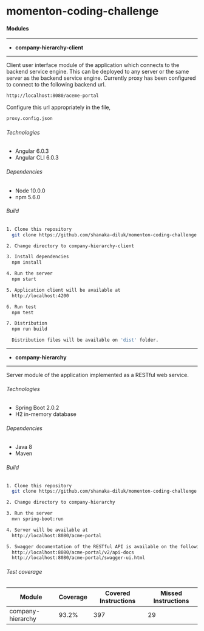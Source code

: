 # momenton-coding-challenge

#### Modules
---
- **company-hierarchy-client**
---

  Client user interface module of the application which connects to the backend service engine. This can be deployed to any server or the same server as the backend service engine. Currently proxy has been configured to connect to the following backend url.

  ```sh
  http://localhost:8080/aceme-portal
  ```
  Configure this url appropriately in the file,

  ```sh
  proxy.config.json
  ```
  ###### Technologies
  - Angular 6.0.3
  - Angular CLI 6.0.3

  ###### Dependencies
  - Node 10.0.0
  - npm 5.6.0

  ###### Build

  ```sh
  1. Clone this repository
    git clone https://github.com/shanaka-diluk/momenton-coding-challenge.git

  2. Change directory to company-hierarchy-client

  3. Install dependencies
    npm install

  4. Run the server
    npm start

  5. Application client will be available at
    http://localhost:4200

  6. Run test
    npm test

  7. Distribution
    npm run build

    Distribution files will be available on 'dist' folder.
  ```

---
- **company-hierarchy**
---
Server module of the application implemented as a RESTful web service.


###### Technologies
- Spring Boot 2.0.2
- H2 in-memory database

###### Dependencies
- Java 8
- Maven

###### Build

```sh
1. Clone this repository
  git clone https://github.com/shanaka-diluk/momenton-coding-challenge.git

2. Change directory to company-hierarchy

3. Run the server
  mvn spring-boot:run

4. Server will be available at
  http://localhost:8080/acme-portal

5. Swagger documentation of the RESTful API is available on the following urls.
  http://localhost:8080/acme-portal/v2/api-docs
  http://localhost:8080/acme-portal/swagger-ui.html
```

###### Test coverage

| Module            | Coverage | Covered Instructions | Missed Instructions |
| ----------------- | -------- | -------------------- | ------------------- |
| company-hierarchy | 93.2%    | 397                  | 29                  |
